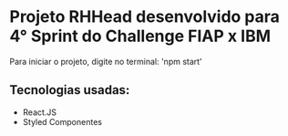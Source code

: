 # Projeto RHHead desenvolvido para 4° Sprint do Challenge FIAP x IBM

Para iniciar o projeto, digite no terminal: 'npm start'

## Tecnologias usadas:
  * React.JS
  * Styled Componentes


